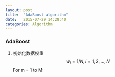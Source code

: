 ```yaml
---
layout: post
title:  "AdaBoost algorithm"
date:   2015-07-29 14:28:40
categories: Algorithm
---
```


### AdaBoost
1. 初始化数据权重 $$ w_{i} = 1/N, i=1,2,...,N $$
For m = 1 to M:
